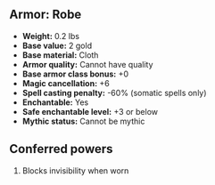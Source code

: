 ## Armor: Robe
- **Weight:** 0.2 lbs
- **Base value:** 2 gold
- **Base material:** Cloth
- **Armor quality:** Cannot have quality
- **Base armor class bonus:** +0
- **Magic cancellation:** +6
- **Spell casting penalty:** -60% (somatic spells only)
- **Enchantable:** Yes
- **Safe enchantable level:** +3 or below
- **Mythic status:** Cannot be mythic
## Conferred powers
1. Blocks invisibility when worn

